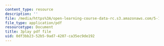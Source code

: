 ```yaml
---
content_type: resource
description: ''
file: /media/https%3A/open-learning-course-data-rc.s3.amazonaws.com/5-112-principles-of-chemical-science-fall-2005/0df3bb2352b59ad74207ca35ec9de192_gb60YssaSmI.pdf
file_type: application/pdf
resourcetype: Document
title: 3play pdf file
uid: 0df3bb23-52b5-9ad7-4207-ca35ec9de192
---
```

